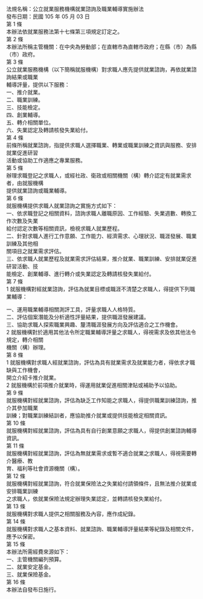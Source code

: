 法規名稱：公立就業服務機構就業諮詢及職業輔導實施辦法  
發布日期：民國 105 年 05 月 03 日  
第 1 條  
本辦法依就業服務法第十七條第三項規定訂定之。  
第 2 條  
本辦法所稱主管機關：在中央為勞動部；在直轄市為直轄市政府；在縣（市）為縣（市）政府。  
第 3 條  
公立就業服務機構（以下簡稱就服機構）對求職人應先提供就業諮詢，再依就業諮詢結果或職業  
輔導評量，提供以下服務：  
一、推介就業。  
二、職業訓練。  
三、技能檢定。  
四、創業輔導。  
五、轉介相關單位。  
六、失業認定及轉請核發失業給付。  
第 4 條  
前條所稱就業諮詢，指提供求職人選擇職業、轉業或職業訓練之資訊與服務、安排就業促進研習  
活動或協助工作適應之專業服務。  
第 5 條  
辦理求職登記之求職人，或經社政、衛政或相關機關（構）轉介認定有就業需求者，由就服機構  
提供就業諮詢或職業輔導。  
第 6 條  
就服機構提供求職人就業諮詢之實施方式如下：  
一、依求職登記之相關資料，諮詢求職人離職原因、工作經驗、失業週數、轉換工作次數及失業  
給付認定次數等相關資訊，檢視求職人就業歷程。  
二、針對求職人進行工作意願、工作能力、經濟需求、心理狀況、職涯發展、職業訓練及其他相  
關項目之就業需求評估。  
三、依求職人就業歷程及就業需求評估結果，推介就業、職業訓練、安排就業促進研習活動、技  
能檢定、創業輔導、進行轉介或失業認定及轉請核發失業給付。  
第 7 條  
1 就服機構對經就業諮詢，評估為就業目標或職涯不清楚之求職人，得提供下列職業輔導：  


一、運用職業輔導相關測評工具，評量求職人人格特質。  
二、評估個案潛能及分析適性評量結果，提供職涯發展建議。  
三、協助求職人探索職業興趣、釐清職涯發展方向及評估適合之工作機會。  
2 就服機構對於適用其他法令所定職業輔導評量之求職人，得視需求及依其他法令規定，轉介相關  
機關（構）辦理。  
第 8 條  
1 就服機構對求職人經就業諮詢，評估為具有就業需求及就業能力者，得依求才職缺與工作機會，  
開立介紹卡推介就業。  
2 就服機構於前項推介就業時，得運用就業促進相關津貼或補助予以協助。  
第 9 條  
就服機構對經就業諮詢，評估為缺乏工作知能之求職人，得提供職業訓練諮詢，推介其參加職業  
訓練；對職業訓練結訓者，應協助推介就業或提供技能檢定相關資訊。  
第 10 條  
就服機構對經就業諮詢，評估為具有自行創業意願之求職人，得提供創業諮詢輔導資訊。  
第 11 條  
就服機構對經就業諮詢，評估為無就業需求或暫不適合就業之求職人，得視需要轉介醫療、教  
育、福利等社會資源機關（構）。  
第 12 條  
就服機構對經就業諮詢，符合就業保險法之失業給付請領條件，且無法推介就業或安排職業訓練  
之求職人，依就業保險法規定辦理失業認定，並轉請核發失業給付。  
第 13 條  
就服機構對求職人提供之相關服務及內容，應作成紀錄。  
第 14 條  
就服機構對求職人之基本資料、就業諮詢、職業輔導評量結果等紀錄及相關文件，應予以保密。  
第 15 條  
本辦法所需經費來源如下：  
一、主管機關編列預算。  
二、就業安定基金。  
三、就業保險基金。  
第 16 條  
本辦法自發布日施行。  


